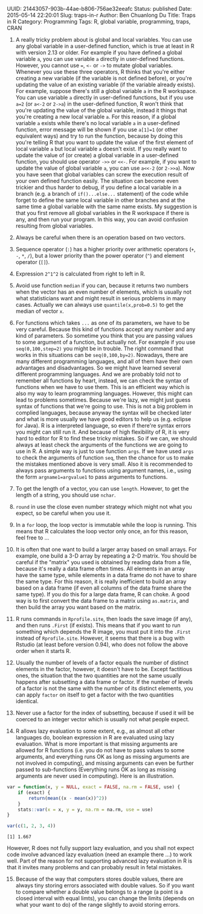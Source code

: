 UUID: 21443057-903b-44ae-b806-756ae32eeafc
Status: published
Date: 2015-05-14 22:20:01
Slug: traps-in-r
Author: Ben Chuanlong Du
Title: Traps in R
Category: Programming
Tags: R, global variable, programming, traps, CRAN


1. A really tricky problem about is global and local variables. 
You can use any global variable in a user-defined function, 
which is true at least in R with version 2.13 or older. 
For example if you have defined a global variable `a`, 
you can use variable `a` directly in user-defined functions. 
However, 
you cannot use `=`, `<-` or `->` to mutate global variables. 
Whenever you use these three operators, 
R thinks that you're either creating a new variable 
(if the variable is not defined before), 
or you're updating the value of an existing variable 
(if the variable already exists). 
For example, 
suppose there's still a global variable `a` in the R workspace. 
You can use variable `a` directly in user-defined functions, 
but if you use `a=2` (or `a<-2` or `2->a`) in the user-defined function, 
R won't think that you're updating the value of the global variable, 
instead it things that you're creating a new local variable `a`. 
For this reason, 
if a global variable `a` exists 
while there's no local variable `a` in a user-defined function, 
error message will be shown if you use `a[1]=1` (or other equivalent ways)
and try to run the function, 
because by doing this you're telling R 
that you want to update the value of the first element of local variable `a` 
but local variable `a` doesn't exist. 
If you really want to update the value of (or create) a global variable 
in a user-defined function, 
you should use operator `->>` or `<<-`. 
For example, 
if you want to update the value of global variable `a`, 
you can use `a<<-2` (or `2->>a`). 
Now you have seen that global variables can screw the execution result 
of your own defined function easily. 
The situation can become even trickier and thus harder to debug, 
if you define a local variable in a branch 
(e.g. a branch of `if()...else...` statement) of the code 
while forget to define the same local variable in other branches 
and at the same time a global variable with the same name exists. 
My suggestion is that you first remove all global variables 
in the R workspace if there is any, 
and then run your program. 
In this way,
you can avoid confusion resulting from global variables.

2. Always be careful when there is an operation based on two vectors.

3. Sequence operator (`:`) has a higher priority over arithmetic operators (`+`, `-`, `*`, `/`), 
but a lower priority than the power operator (`^`) and element operator (`[]`).

4. Expression `2^1^2` is calculated from right to left in R.

5. Avoid use function `median` if you can, 
because it returns two numbers when the vector has an even number of elements, 
which is usually not what statisticians want 
and might result in serious problems in many cases. 
Actually we can always use `quantile(x,prob=0.5)` to get the median of vector `x`.

6. For functions which takes `...` as one of its parameters, 
we have to be very careful.
Because this kind of functions accept any number and any kind of parameters. 
So sometime you think that you are passing values to some argument of a function, 
but actually not. 
For example if you use `seq(0,100,step=2)` you might be in trouble. 
The right command that works in this situations can be `seq(0,100,by=2)`.
Nowadays, 
there are many different programming languages, 
and all of them have their own advantages and disadvantages. 
So we might have learned several different programming languages. 
And we are probably told not to remember all functions by heart, 
instead, we can check the syntax of functions when we have to use them. 
This is an efficient way which is also my way to learn programming languages.
However, 
this might can lead to problems sometimes. 
Because we're lazy, 
we might just guess syntax of functions that we're going to use. 
This is not a big problem in complied languages, 
because anyway the syntax will be checked later 
and what is more usually we have good editors to help us (e.g. eclipse for Java). 
R is a interpreted language, 
so even if there're syntax errors you might can still run it. 
And because of high flexibility of R, 
it is very hard to editor for R to find these tricky mistakes. 
So if we can, 
we should always at least check the arguments of the functions 
we are going to use in R. 
A simple way is just to use function `args`. 
If we have used `args` to check the arguments of function `seq`, 
then the chance for us to make the mistakes mentioned above is very small. 
Also it is recommended to always pass arguments to functions 
using argument names, 
i.e., 
using the form `argname1=argvalue1` to pass arguments to functions.

7. To get the length of a vector, 
you can use `length`. 
However, 
to get the length of a string, 
you should use `nchar`.

8. `round` in use the close even number strategy which might not what you expect, 
so be careful when you use it.

9. In a `for` loop, 
the loop vector is immutable while the loop is running. 
This means that R calculates the loop vector only once, 
an for this reason, feel free to ...

10. It is often that one want to build a larger array based on small arrays. 
For example, 
one build a 3-D array by repeating a 2-D matrix. 
You should be careful if the "matrix" you used is obtained by reading data from a file, 
because it's really a data frame often times. 
All elements in an array have the same type, 
while elements in a data frame do not have to share the same type. 
For this reason, 
it is really inefficient to build an array based on a data frame 
(if even all columns of the data frame share the same type). 
If you do this for a large data frame, 
R can choke. 
A good way is to first convert the data frame to a matrix using `as.matrix`, 
and then build the array you want based on the matrix.

11. R runs commands in `Rprofile.site`, 
then loads the save image (if any), 
and then runs `.First` (if exists). 
This means that if you want to run something which depends the R image, 
you must put it into the `.First` instead of `Rprofile.site`. 
However, 
it seems that there is a bug with Rstudio (at least before version 0.94), 
who does not follow the above order when it starts R.

12. Usually the number of levels of a factor equals the number of distinct elements in the factor, 
however, 
it doesn't have to be.
Except factitious ones, 
the situation that the two quantities are not the same usually happens 
after subsetting a data frame or factor. 
If the number of levels of a factor is not the same 
with the number of its distinct elements, 
you can apply `factor` on itself to get a factor with the two quantities identical.

13. Never use a factor for the index of subsetting, 
because if used it will be coerced to an integer vector 
which is usually not what people expect.

14. R allows lazy evaluation to some extent, 
e.g., 
as almost all other languages do, 
boolean expression in R are evaluated using lazy evaluation. 
What is more important is that missing arguments are allowed for R functions 
(i.e. you do not have to pass values to some arguments, 
and everything runs OK as long as missing arguments are not involved in computing), 
and missing arguments can even be further passed to sub-functions 
(Everything runs OK as long as missing arguments are never used in computing). 
Here is an illustration.
```R
var = function(x, y = NULL, exact = FALSE, na.rm = FALSE, use) {
    if (exact) {
        return(mean((x - mean(x))^2))
    }
    stats::var(x = x, y = y, na.rm = na.rm, use = use)
}

var(c(1, 2, 3, 4))
```

```
[1] 1.667
```
However, 
R does not fully support lazy evaluation, 
and you shall not expect code involve advanced lazy evaluation 
(need an example there ...) to work well. 
Part of the reason for not supporting advanced lazy evaluation in R 
is that it invites many problems and can probably result in fetal mistakes.

15. Because of the way that computers stores double values, 
there are always tiny storing errors associated with double values. 
So if you want to compare whether a double value belongs to a range 
(a point is a closed interval with equal limts), 
you can change the limits (depends on what your want to do) 
of the range slightly to avoid storing errors.
